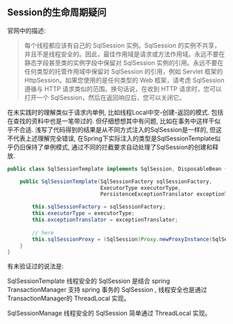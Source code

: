 ## Session的生命周期疑问

官网中的描述:

>每个线程都应该有自己的 SqlSession 实例。SqlSession 的实例不共享，并且不是线程安全的。因此，最佳作用域是请求或方法作用域。永远不要在静态字段甚至类的实例字段中保留对 SqlSession 实例的引用。永远不要在任何类型的托管作用域中保留对 SqlSession 的引用，例如 Servlet 框架的 HttpSession。如果您使用的是任何类型的 Web 框架，请考虑 SqlSession 遵循与 HTTP 请求类似的范围。换句话说，在收到 HTTP 请求时，您可以打开一个 SqlSession，然后在返回响应后，您可以关闭它。

在未实践时的理解类似于请求内单例, 比如线程Local中空-创建-返回的模式. 包括在查找的资料中也是一笔带过的. 但仔细想想其中有问题, 比如在事务中这样干似乎不合适. 浅写了代码得到的结果是从不同方式注入的SqlSession是一样的, 但这不代表上述理解完全错误, 在Spring下实际注入的类型是SqlSessionTemplate似乎仍旧保持了单例模式, 通过不同的拦截要求自动处理了SqlSession的创建和释放.

```java
public class SqlSessionTemplate implements SqlSession, DisposableBean {

    public SqlSessionTemplate(SqlSessionFactory sqlSessionFactory,
                              ExecutorType executorType, 
                              PersistenceExceptionTranslator exceptionTranslator) {

        this.sqlSessionFactory = sqlSessionFactory;
        this.executorType = executorType;
        this.exceptionTranslator = exceptionTranslator;
        
        // here
        this.sqlSessionProxy = (SqlSession)Proxy.newProxyInstance(SqlSessionFactory.class.getClassLoader(), new Class[]{SqlSession.class}, new SqlSessionInterceptor());
    }
}
```

有未验证过的说法是:

SqlSessionTemplate 线程安全的 SqlSession 是结合 spring TransactionManager 支持 spring 事务的 SqlSession , 线程安全也是通过 TransactionManager的 ThreadLocal 实现。

SqlSessionManage 线程安全的 SqlSession 简单通过 ThreadLocal 实现。

